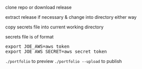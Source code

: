 clone repo or download release

extract release if necessary & change into directory either way

copy secrets file into current working directory

secrets file is of format

<pre>export JOE_AWS=aws token
export JOE_AWS_SECRET=aws secret token</pre>
`./portfolio` to preview
`./portfolio --upload` to publish
